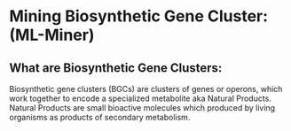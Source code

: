 # Mining Biosynthetic Gene Cluster: (ML-Miner)

## What are Biosynthetic Gene Clusters:

  Biosynthetic gene clusters (BGCs) are clusters of genes or operons, which work together to encode a specialized metabolite aka Natural Products.
  Natural Products are small bioactive molecules which produced by living organisms as products of secondary metabolism.
